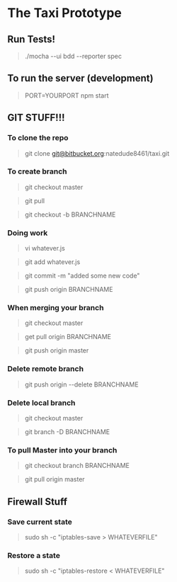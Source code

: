 The Taxi Prototype
==================

Run Tests!
----------

> ./mocha --ui bdd --reporter spec

To run the server (development)
-------------------------------

> PORT=YOURPORT npm start

GIT STUFF!!!
------------

### To clone the repo

> git clone git@bitbucket.org:natedude8461/taxi.git

### To create branch

> git checkout master

> git pull

> git checkout -b BRANCHNAME

### Doing work

> vi whatever.js

> git add whatever.js

> git commit -m "added some new code"

> git push origin BRANCHNAME


### When merging your branch

> git checkout master

> get pull origin BRANCHNAME

> git push origin master

### Delete remote branch

> git push origin --delete BRANCHNAME

### Delete local branch

> git checkout master

> git branch -D BRANCHNAME


### To pull Master into your branch

> git checkout branch BRANCHNAME

> git pull origin master


## Firewall Stuff

### Save current state

> sudo sh -c "iptables-save > WHATEVERFILE"

### Restore a state

> sudo sh -c "iptables-restore < WHATEVERFILE"


